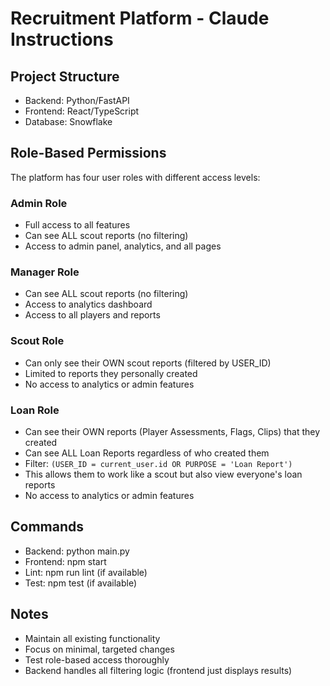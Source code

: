 # Recruitment Platform - Claude Instructions

## Project Structure
- Backend: Python/FastAPI
- Frontend: React/TypeScript
- Database: Snowflake

## Role-Based Permissions
The platform has four user roles with different access levels:

### Admin Role
- Full access to all features
- Can see ALL scout reports (no filtering)
- Access to admin panel, analytics, and all pages

### Manager Role
- Can see ALL scout reports (no filtering)
- Access to analytics dashboard
- Access to all players and reports

### Scout Role
- Can only see their OWN scout reports (filtered by USER_ID)
- Limited to reports they personally created
- No access to analytics or admin features

### Loan Role
- Can see their OWN reports (Player Assessments, Flags, Clips) that they created
- Can see ALL Loan Reports regardless of who created them
- Filter: `(USER_ID = current_user.id OR PURPOSE = 'Loan Report')`
- This allows them to work like a scout but also view everyone's loan reports
- No access to analytics or admin features

## Commands
- Backend: python main.py
- Frontend: npm start
- Lint: npm run lint (if available)
- Test: npm test (if available)

## Notes
- Maintain all existing functionality
- Focus on minimal, targeted changes
- Test role-based access thoroughly
- Backend handles all filtering logic (frontend just displays results)

